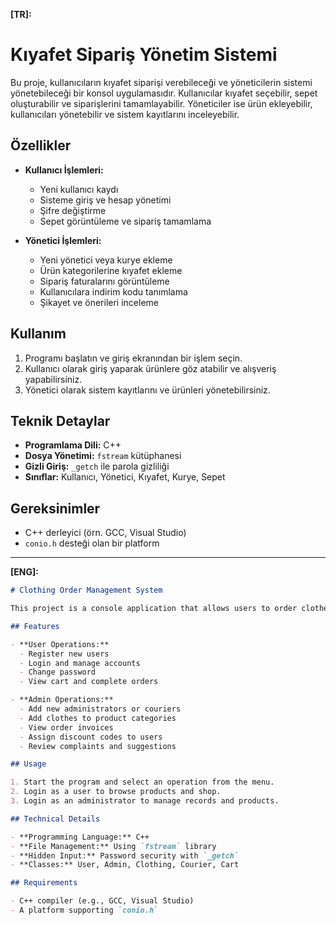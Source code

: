 **[TR]:**


# Kıyafet Sipariş Yönetim Sistemi

Bu proje, kullanıcıların kıyafet siparişi verebileceği ve yöneticilerin sistemi yönetebileceği bir konsol uygulamasıdır. Kullanıcılar kıyafet seçebilir, sepet oluşturabilir ve siparişlerini tamamlayabilir. Yöneticiler ise ürün ekleyebilir, kullanıcıları yönetebilir ve sistem kayıtlarını inceleyebilir.

## Özellikler

- **Kullanıcı İşlemleri:**
  - Yeni kullanıcı kaydı
  - Sisteme giriş ve hesap yönetimi
  - Şifre değiştirme
  - Sepet görüntüleme ve sipariş tamamlama

- **Yönetici İşlemleri:**
  - Yeni yönetici veya kurye ekleme
  - Ürün kategorilerine kıyafet ekleme
  - Sipariş faturalarını görüntüleme
  - Kullanıcılara indirim kodu tanımlama
  - Şikayet ve önerileri inceleme

## Kullanım

1. Programı başlatın ve giriş ekranından bir işlem seçin.
2. Kullanıcı olarak giriş yaparak ürünlere göz atabilir ve alışveriş yapabilirsiniz.
3. Yönetici olarak sistem kayıtlarını ve ürünleri yönetebilirsiniz.

## Teknik Detaylar

- **Programlama Dili:** C++
- **Dosya Yönetimi:** `fstream` kütüphanesi
- **Gizli Giriş:** `_getch` ile parola gizliliği
- **Sınıflar:** Kullanıcı, Yönetici, Kıyafet, Kurye, Sepet

## Gereksinimler

- C++ derleyici (örn. GCC, Visual Studio)
- `conio.h` desteği olan bir platform

---

**[ENG]:**

```markdown
# Clothing Order Management System

This project is a console application that allows users to order clothes and enables administrators to manage the system. Users can browse clothes, create carts, and complete their orders, while administrators can add products, manage users, and review system logs.

## Features

- **User Operations:**
  - Register new users
  - Login and manage accounts
  - Change password
  - View cart and complete orders

- **Admin Operations:**
  - Add new administrators or couriers
  - Add clothes to product categories
  - View order invoices
  - Assign discount codes to users
  - Review complaints and suggestions

## Usage

1. Start the program and select an operation from the menu.
2. Login as a user to browse products and shop.
3. Login as an administrator to manage records and products.

## Technical Details

- **Programming Language:** C++
- **File Management:** Using `fstream` library
- **Hidden Input:** Password security with `_getch`
- **Classes:** User, Admin, Clothing, Courier, Cart

## Requirements

- C++ compiler (e.g., GCC, Visual Studio)
- A platform supporting `conio.h`

